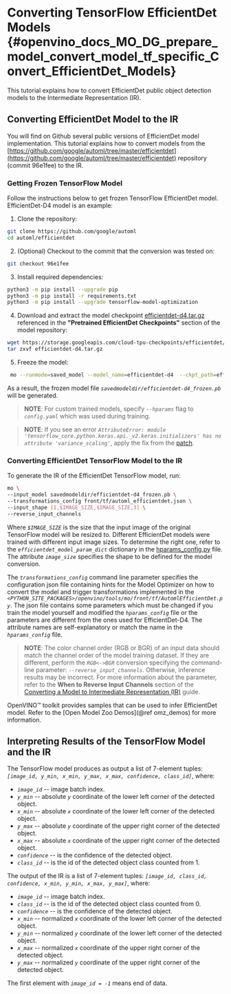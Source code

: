 # Converting TensorFlow EfficientDet Models {#openvino_docs_MO_DG_prepare_model_convert_model_tf_specific_Convert_EfficientDet_Models}

This tutorial explains how to convert EfficientDet public object detection models to the Intermediate Representation (IR).

## <a name="efficientdet-to-ir"></a>Converting EfficientDet Model to the IR

You will find on Github several public versions of EfficientDet model implementation. This tutorial explains how to
convert models from the [https://github.com/google/automl/tree/master/efficientdet](https://github.com/google/automl/tree/master/efficientdet)
repository (commit 96e1fee) to the IR.

### Getting Frozen TensorFlow Model

Follow the instructions below to get frozen TensorFlow EfficientDet model. EfficientDet-D4 model is an example:

1. Clone the repository:<br>
```sh
git clone https://github.com/google/automl
cd automl/efficientdet
```
2. (Optional) Checkout to the commit that the conversion was tested on:<br>
```sh
git checkout 96e1fee
```
3. Install required dependencies:<br>
```sh
python3 -m pip install --upgrade pip
python3 -m pip install -r requirements.txt
python3 -m pip install --upgrade tensorflow-model-optimization
```
4. Download and extract the model checkpoint [efficientdet-d4.tar.gz](https://storage.googleapis.com/cloud-tpu-checkpoints/efficientdet/coco2/efficientdet-d4.tar.gz)
referenced in the **"Pretrained EfficientDet Checkpoints"** section of the model repository:<br>
```sh
wget https://storage.googleapis.com/cloud-tpu-checkpoints/efficientdet/coco2/efficientdet-d4.tar.gz
tar zxvf efficientdet-d4.tar.gz
```
5. Freeze the model:<br>
```sh
 mo --runmode=saved_model --model_name=efficientdet-d4  --ckpt_path=efficientdet-d4 --saved_model_dir=savedmodeldir
```
As a result, the frozen model file *`savedmodeldir/efficientdet-d4_frozen.pb`* will be generated.

> **NOTE**: For custom trained models, specify *`--hparams`* flag to *`config.yaml`* which was used during training.

> **NOTE**: If you see an error *`AttributeError: module 'tensorflow_core.python.keras.api._v2.keras.initializers' has no attribute 'variance_scaling'`*, apply the fix from the [patch](https://github.com/google/automl/pull/846).

### Converting EfficientDet TensorFlow Model to the IR

To generate the IR of the EfficientDet TensorFlow model, run:<br>
```sh
mo \
--input_model savedmodeldir/efficientdet-d4_frozen.pb \
--transformations_config front/tf/automl_efficientdet.json \
--input_shape [1,$IMAGE_SIZE,$IMAGE_SIZE,3] \
--reverse_input_channels
```

Where *`$IMAGE_SIZE`* is the size that the input image of the original TensorFlow model will be resized to. Different
EfficientDet models were trained with different input image sizes. To determine the right one, refer to the *`efficientdet_model_param_dict`*
dictionary in the [hparams_config.py](https://github.com/google/automl/blob/96e1fee/efficientdet/hparams_config.py#L304) file.
The attribute *`image_size`* specifies the shape to be defined for the model conversion.

The *`transformations_config`* command line parameter specifies the configuration json file containing hints
for the Model Optimizer on how to convert the model and trigger transformations implemented in the
*`<PYTHON_SITE_PACKAGES>/openvino/tools/mo/front/tf/AutomlEfficientDet.py`*. The json file contains some parameters which must be changed if you
train the model yourself and modified the *`hparams_config`* file or the parameters are different from the ones used for EfficientDet-D4.
The attribute names are self-explanatory or match the name in the *`hparams_config`* file.

> **NOTE**: The color channel order (RGB or BGR) of an input data should match the channel order of the model training dataset. If they are different, perform the *`RGB<->BGR`* conversion specifying the command-line parameter: *`--reverse_input_channels`*. Otherwise, inference results may be incorrect. For more information about the parameter, refer to the **When to Reverse Input Channels** section of the [Converting a Model to Intermediate Representation (IR)](../Converting_Model.md) guide.

OpenVINO&trade; toolkit provides samples that can be used to infer EfficientDet model. 
Refer to the [Open Model Zoo Demos](@ref omz_demos) for more information.

## <a name="efficientdet-ir-results-interpretation"></a>Interpreting Results of the TensorFlow Model and the IR

The TensorFlow model produces as output a list of 7-element tuples: *`[image_id, y_min, x_min, y_max, x_max, confidence, class_id]`*, where:
* *`image_id`* -- image batch index.
* *`y_min`* -- absolute *`y`* coordinate of the lower left corner of the detected object.
* *`x_min`* -- absolute *`x`* coordinate of the lower left corner of the detected object.
* *`y_max`* -- absolute *`y`* coordinate of the upper right corner of the detected object.
* *`x_max`* -- absolute *`x`* coordinate of the upper right corner of the detected object.
* *`confidence`* -- is the confidence of the detected object.
* *`class_id`* -- is the id of the detected object class counted from 1.

The output of the IR is a list of 7-element tuples: *`[image_id, class_id, confidence, x_min, y_min, x_max, y_max]`*, where:
* *`image_id`* -- image batch index.
* *`class_id`* -- is the id of the detected object class counted from 0.
* *`confidence`* -- is the confidence of the detected object.
* *`x_min`* -- normalized *`x`* coordinate of the lower left corner of the detected object.
* *`y_min`* -- normalized *`y`* coordinate of the lower left corner of the detected object.
* *`x_max`* -- normalized *`x`* coordinate of the upper right corner of the detected object.
* *`y_max`* -- normalized *`y`* coordinate of the upper right corner of the detected object.

The first element with *`image_id = -1`* means end of data.